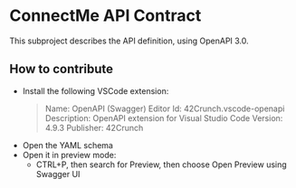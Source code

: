 # ConnectMe API Contract

This subproject describes the API definition, using OpenAPI 3.0.

## How to contribute

* Install the following VSCode extension:
    > Name: OpenAPI (Swagger) Editor
      Id: 42Crunch.vscode-openapi
      Description: OpenAPI extension for Visual Studio Code
      Version: 4.9.3
      Publisher: 42Crunch
* Open the YAML schema
* Open it in preview mode:
    * CTRL+P, then search for Preview, then choose Open Preview using Swagger UI
